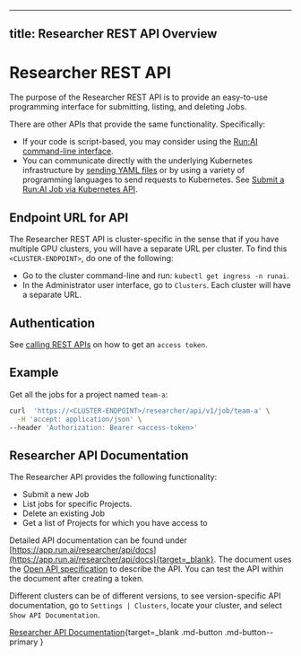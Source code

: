 
---
title: Researcher REST API Overview
---
# Researcher REST API

The purpose of the Researcher REST API is to provide an easy-to-use programming interface for submitting, listing, and deleting Jobs. 

There are other APIs that provide the same functionality. Specifically:

* If your code is script-based, you may consider using the [Run:AI command-line interface](../../Researcher/cli-reference/Introduction.md).
* You can communicate directly with the underlying Kubernetes infrastructure by [sending YAML files](../k8s-api/launch-job-via-yaml.md) or by using a variety of programming languages to send requests to Kubernetes. See [Submit a Run:AI Job via Kubernetes API](../k8s-api/launch-job-via-kubernetes-api.md).

## Endpoint URL for API

The Researcher REST API is cluster-specific in the sense that if you have multiple GPU clusters, you will have a separate URL per cluster.
To find this `<CLUSTER-ENDPOINT>`, do one of the following:

* Go to the cluster command-line and run: `kubectl get ingress -n runai`.
* In the Administrator user interface, go to `Clusters`. Each cluster will have a separate URL.

## Authentication

See [calling REST APIs](../rest-auth.md) on how to get an `access token`.

## Example

Get all the jobs for a project named `team-a`: 

``` bash
curl  'https://<CLUSTER-ENDPOINT>/researcher/api/v1/job/team-a' \
  -H 'accept: application/json' \
--header 'Authorization: Bearer <access-token>' 
```


## Researcher API Documentation

The Researcher API provides the following functionality:

* Submit a new Job
* List jobs for specific Projects.
* Delete an existing Job
* Get a list of Projects for which you have access to


Detailed API documentation can be found under [https://app.run.ai/researcher/api/docs](https://app.run.ai/researcher/api/docs){target=_blank}. The document uses the [Open API specification](https://swagger.io/specification/) to describe the API. You can test the API within the document after creating a token.

Different clusters can be of different versions, to see version-specific API documentation, go to `Settings | Clusters`, locate your cluster, and select `Show API Documentation`.

[Researcher API Documentation](https://app.run.ai/researcher/api/docs){target=_blank .md-button .md-button--primary }